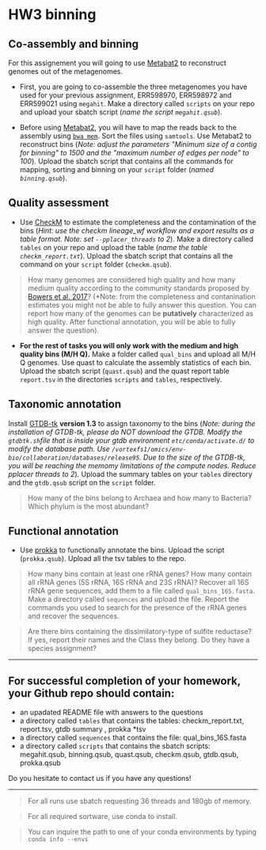 # HW3 binning

## Co-assembly and binning
For this assignement you will going to use [Metabat2](https://peerj.com/articles/7359/) to reconstruct genomes out of the metagenomes. 
- First, you are going to co-assemble the three metagenomes you have used for your previous assignment, ERR598970, ERR598972 and ERR599021 using `megahit`. Make a directory called `scripts` on your repo and upload your sbatch script (*name the script `megahit.qsub`*).

- Before using [Metabat2](https://bitbucket.org/berkeleylab/metabat/src/master/), you will have to map the reads back to the assembly using [`bwa mem`](http://bio-bwa.sourceforge.net). Sort the files using `samtools`. Use Metabat2 to reconstruct bins (*Note: adjust the parameters "Minimum size of a contig for binning" to 1500 and the "maximum number of edges per node" to 100*). Upload the sbatch script that contains all the commands for mapping, sorting and binning on your `script` folder (*named `binning.qsub`*).

## Quality assessment
- Use [CheckM](https://github.com/Ecogenomics/CheckM/wiki) to estimate the completeness and the contamination of the bins (*Hint: use the checkm lineage_wf workflow and export results as a table format. Note: set `--pplacer_threads` to 2*). Make a directory called `tables` on your repo and upload the table (*name the table `checkm_report.txt`*). Upload the sbatch script that contains all the command on your `script` folder (`checkm.qsub`).
>How many genomes are considered high quality and how many medium quality according to the community standards proposed by [Bowers et al. 2017](https://www.nature.com/articles/nbt.3893)? (*Note: from the completeness and contanination estimates you might not be able to fully answer this question. You can report how many of the genomes can be **putatively** characterized as high quality. After functional annotation, you will be able to fully answer the question).

- **For the rest of tasks you will only work with the medium and high quality bins (M/H Q).** Make a folder called `qual_bins` and upload all M/H Q genomes.
Use quast to calculate the assembly statistics of each bin. Upload the sbatch script (`quast.qsub`) and the quast report table `report.tsv` in the directories `scripts` and `tables`, respectively.  

## Taxonomic annotation
Install [GTDB-tk](https://ecogenomics.github.io/GTDBTk/index.html) **version 1.3** to assign taxonomy to the bins (*Note: during the installation of GTDB-tk, please do NOT download the GTDB. Modify the `gtdbtk.sh`file that is inside your gtdb environment `etc/conda/activate.d/` to modify the database path. Use `/vortexfs1/omics/env-bio/collaboration/databases/release95`. Due to the size of the GTDB-tk, you will be reaching the memomy limitations of the compute nodes. Reduce pplacer threads to 2*). Upload the summary tables on your `tables` directory and the `gtdb.qsub` script on the `script` folder.
> How many of the bins belong to Archaea and how many to Bacteria? Which phylum is the most abundant?

## Functional annotation
- Use [prokka](https://github.com/tseemann/prokka) to functionally annotate the bins. Upload the script (`prokka.qsub`). Upload all the tsv tables to the repo.
> How many bins contain at least one rRNA genes? How many contain all rRNA genes (5S rRNA, 16S rRNA and 23S rRNA)? Recover all 16S rRNA gene sequences, add them to a file called `qual_bins_16S.fasta`. Make a directory called `sequences` and upload the file. Report the commands you used to search for the presence of the rRNA genes and recover the sequences.

> Are there bins containing the dissimilatory-type of sulfite reductase? If yes, report their names and the Class they belong. Do they have a species assignment?




______________________________________________________________________________________________________________________________________________________________
## For successful completion of your homework, your Github repo should contain:
- an upadated README file with answers to the questions
- a directory called `tables` that contains the tables: checkm_report.txt, report.tsv, gtdb summary ,  prokka *tsv 
- a directory called `sequences` that contains the file: qual_bins_16S.fasta
- a directory called `scripts` that contains the sbatch scripts: megahit.qsub, binning.qsub, quast.qsub, checkm.qsub, gtdb.qsub, prokka.qsub


Do you hesitate to contact us if you have any questions!

______________________________________________________________________________________________________________________________________________________________



> For all runs use sbatch requesting 36 threads and 180gb of memory.

> For all required sortware, use conda to install.

> You can inquire the path to one of your conda environments by typing `conda info --envs`


